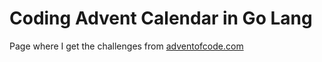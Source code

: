 # Coding Advent Calendar in Go Lang

Page where I get the challenges from [adventofcode.com](https://adventofcode.com/2023)